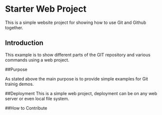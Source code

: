 # Starter Web Project

This is a simple website project for showing how to use Git and Github together. 

## Introduction

This example is to show different parts of the GIT repository and various commands using a web project.

##Purpose

As stated above the main purpose is to provide simple examples for Git trainig demos.

##Deployment
This is a simple web project, deployment can be on any web server or even local file system.

##How to Contribute